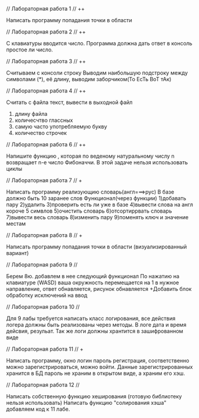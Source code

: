 // Лабораторная работа 1 // ++

Написать программу попадания точки в области

// Лабораторная работа 2 // ++

С клавиатуры вводится число. Программа должна 
дать ответ в консоль простое ли число.

// Лабораторная работа 3 // ++

Считываем с консоли строку Выводим наибольшую 
подстроку между символами (*), её длину, выводим 
заборчиком(То ЕсТь ВоТ тАк)

// Лабораторная работа 4 // ++

Считать с файла текст, вывести в выходной файл
1) длину файла
2) количесчтво глассных
3) самую часто употребляемую букву
4) количество строчек

// Лабораторная работа 6 // ++

Напишите функцию , которая по веденому 
натуральному числу n возвращает n-e число 
Фибоначчи. В этой задаче нельзя использовать 
циклы

// Лабораторная работа 7 // +

Написать программу реализующию словарь(англ===>рус)
В базе должно быть 10 заранее слов
Функционал(через функции)
1)добавать пару
2)удалить
3)проверить есть ли уже в базе
4)вывести слова на англ короче 5 симвлов
5)очистить словарь
6)отсортиррвать словарь
7)вывести весь словарь
8)изменить пару
9)поменять ключ и значение местам

// Лабораторная работа 8 // +

Написать программу попадания точки в 
области (визуализированный вариант)

// Лабораторная работа 9 //

Берем 8ю. добавлем в нее следующий функционал
По нажатию на клавиатуре (WASD) ваша окружность 
перемещается на 1 в нужное направление, ответ 
обнавляется, рисунок обнавляется
+Добавить блок обработку исключений на ввод

// Лабораторная работа 10 //

Для 9 лабы требуется написать класс логирования, все 
действия логера должны быть реализованы через методы. 
В логе дата и время дейсвия, резульат. Так же логи 
должны хрантится в зашифрованном виде

// Лабораторная работа 11 // +

Написать программу, окно логин пароль регистрация,
соответственно можно зарегистрироваться, можно войти.
Данные зарегистрированных хранится в БД пароль не
храним в открытом виде, а храним его хэш.

// Лабораторная работа 12 // 

Написать собственную функцию хеширования (готовую 
библиотеку нельзя использовать) Написать функцию 
"солирования хэша" добавляем код к 11 лабе.
